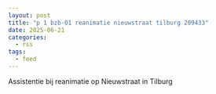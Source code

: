 ```yaml
---
layout: post
title: "p 1 bzb-01 reanimatie nieuwstraat tilburg 209433"
date: 2025-06-21
categories: 
  - rss
tags: 
  - feed
---
```


Assistentie bij reanimatie op Nieuwstraat in Tilburg

